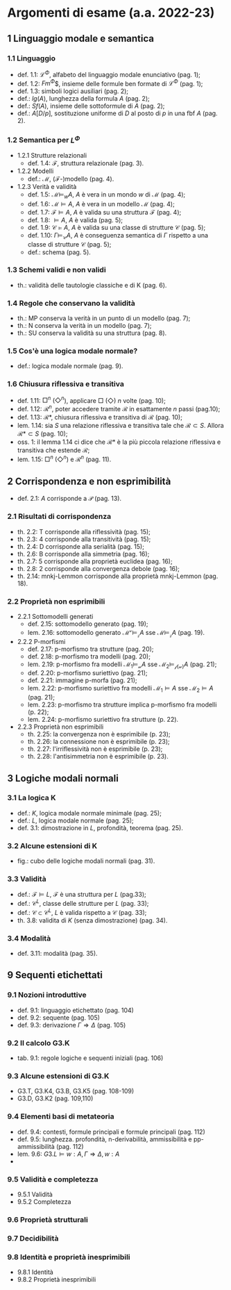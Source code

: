 # Argomenti di esame (a.a. 2022-23)

## 1 Linguaggio modale e semantica

### 1.1 Linguaggio

- def. 1.1: $\mathcal{L}^\Phi$, alfabeto del linguaggio modale enunciativo
  (pag. 1);
- def. 1.2: $Fm^\Phi$$, insieme delle formule ben formate di $\mathcal{L}^\Phi$
  (pag. 1);
- def. 1.3: simboli logici ausiliari (pag. 2);
- def.: $lg(A)$, lunghezza della formula $A$ (pag. 2);
- def.: $Sf(A)$, insieme delle sottoformule di $A$ (pag. 2);
- def.: $A[D/p]$, sostituzione uniforme di $D$ al posto di $p$ in una fbf $A$
  (pag. 2).

### 1.2 Semantica per $L^\Phi$

- 1.2.1 Strutture relazionali
  - def. 1.4: $\mathcal{F}$, struttura relazionale (pag. 3).
- 1.2.2 Modelli
  - def.: $\mathcal{M}$, ($\mathcal{F}$-)modello (pag. 4).
- 1.2.3 Verità e validità
  - def. 1.5: $\mathcal{M} \models_w A$, $A$ è vera in un mondo $w$ di
    $\mathcal{M}$ (pag. 4);
  - def. 1.6: $\mathcal{M} \models A$, $A$ è vera in un modello $\mathcal{M}$
    (pag. 4);
  - def. 1.7: $\mathcal{F} \models A$, $A$ è valida su una struttura $\mathcal{F}$
    (pag. 4);
  - def. 1.8: $\models A$, $A$ è valida (pag. 5);
  - def. 1.9: $\mathcal{C} \models A$, $A$ è valida su una classe di strutture
    $\mathcal{C}$ (pag. 5);
  - def. 1.10: $\Gamma \models_{\mathcal{C}} A$, $A$ è conseguenza semantica di
    $\Gamma$ rispetto a una classe di strutture $\mathcal{C}$ (pag. 5);
  - def.: schema (pag. 5).

### 1.3 Schemi validi e non validi

- th.: validità delle tautologie classiche e di K (pag. 6).

### 1.4 Regole che conservano la validità

- th.: MP conserva la verità in un punto di un modello (pag. 7);
- th.: N conserva la verità in un modello (pag. 7);
- th.: SU conserva la validità su una struttura (pag. 8).

### 1.5 Cos'è una logica modale normale?

- def.: logica modale normale (pag. 9).

### 1.6 Chiusura riflessiva e transitiva

- def. 1.11: $\Box^n$ ($\Diamond^n$), applicare $\Box$ ($\Diamond$) $n$ volte
  (pag. 10);
- def. 1.12: $\mathcal{R}^n$, poter accedere tramite $\mathcal{R}$ in
  esattamente $n$ passi (pag.10);
- def. 1.13: $\mathcal{R}*$, chiusura riflessiva e transitiva di $\mathcal{R}$
  (pag. 10);
- lem. 1.14: sia $S$ una relazione riflessiva e transitiva tale che
  $\mathcal{R} \subset S$. Allora $\mathcal{R}* \subset S$ (pag. 10);
- oss. 1: il lemma 1.14 ci dice che $\mathcal{R}*$ è la più piccola relazione riflessiva e
  transitiva che estende $\mathcal{R}$;
- lem. 1.15: $\Box^n$ ($\Diamond^n$) e $\mathcal{R}^n$ (pag. 11).

## 2 Corrispondenza e non esprimibilità

- def. 2.1: $A$ corrisponde a $\mathcal{P}$ (pag. 13).

### 2.1 Risultati di corrispondenza

- th. 2.2: T corrisponde alla riflessività (pag. 15);
- th. 2.3: 4 corrisponde alla transitività (pag. 15);
- th. 2.4: D corrisponde alla serialità (pag. 15);
- th. 2.6: B corrisponde alla simmetria (pag. 16);
- th. 2.7: 5 corrisponde alla proprietà euclidea (pag. 16);
- th. 2.8: 2 corrisponde alla convergenza debole (pag. 16);
- th. 2.14: mnkj-Lemmon corrisponde alla proprietà mnkj-Lemmon (pag. 18).

### 2.2 Proprietà non esprimibili

- 2.2.1 Sottomodelli generati
  - def. 2.15: sottomodello generato (pag. 19);
  - lem. 2.16: sottomodello generato $\mathcal{M^v} \models_{\mathcal{z}} A$ sse $\mathcal{M} \models_{\mathcal{z}}A$ (pag. 19).
- 2.2.2 P-morfismi
  - def. 2.17: p-morfismo tra strutture (pag. 20);
  - def. 2.18: p-morfismo tra modelli (pag. 20);
  - lem. 2.19: p-morfismo fra modelli $\mathcal{M_1} \models_{\mathcal{w}} A$ sse $\mathcal{M_2} \models_{\mathcal{f(w)}}A$ (pag. 21);
  - def. 2.20: p-morfismo suriettivo (pag. 21);
  - def. 2.21: immagine p-morfa (pag. 21);
  - lem. 2.22: p-morfismo suriettivo fra modelli $\mathcal{M_1} \models A$ sse $\mathcal{M_2} \models A$ (pag. 21);
  - lem. 2.23: p-morfismo tra strutture implica p-morfismo fra modelli (p. 22);
  - lem. 2.24: p-morfismo suriettivo fra strutture (p. 22).
- 2.2.3 Proprietà non esprimibili
  - th. 2.25: la convergenza non è esprimibile (p. 23);
  - th. 2.26: la connessione non è esprimibile (p. 23);
  - th. 2.27: l'irriflessività non è esprimibile (p. 23);
  - th. 2.28: l'antisimmetria non è esprimibile (p. 23).

## 3 Logiche modali normali

### 3.1 La logica K

- def.: $K$, logica modale normale minimale (pag. 25);
- def.: $L$, logica modale normale (pag. 25);
- def. 3.1: dimostrazione in $L$, profondità, teorema (pag. 25).

### 3.2 Alcune estensioni di K

- fig.: cubo delle logiche modali normali (pag. 31).

### 3.3 Validità

- def.: $\mathcal{F} \models L$, $\mathcal{F}$ è una struttura per $L$ (pag.33);
- def.: $\mathcal{C}^L$, classe delle strutture per $L$ (pag. 33);
- def.: $\mathcal{C} \subset \mathcal{C}^L$, $L$ è valida rispetto a
  $\mathcal{C}$ (pag. 33);
- th. 3.8: validita di $K$ (senza dimostrazione) (pag. 34).

### 3.4 Modalità

- def. 3.11: modalità (pag. 35).

## 9 Sequenti etichettati

### 9.1 Nozioni introduttive

- def. 9.1: linguaggio etichettato (pag. 104)
- def. 9.2: sequente (pag. 105)
- def. 9.3: derivazione $\Gamma \Longrightarrow \Delta$ (pag. 105)

### 9.2 Il calcolo G3.K

- tab. 9.1: regole logiche e sequenti iniziali (pag. 106)

### 9.3 Alcune estensioni di G3.K

- G3.T, G3.K4, G3.B, G3.K5 (pag. 108-109)
- G3.D, G3.K2 (pag. 109,110)

### 9.4 Elementi basi di metateoria

- def. 9.4: contesti, formule principali e formule principali (pag. 112)
- def. 9.5: lunghezza. profondità, n-derivabilità, ammissibilità e pp-ammissibilità (pag. 112)
- lem. 9.6: $G3.L \models w:A ,\Gamma \Longrightarrow \Delta , w:A$
- 
### 9.5 Validità e completezza

- 9.5.1 Validità
- 9.5.2 Completezza

### 9.6 Proprietà strutturali

### 9.7 Decidibilità

### 9.8 Identità e proprietà inesprimibili

- 9.8.1 Identità
- 9.8.2 Proprietà inesprimibili
